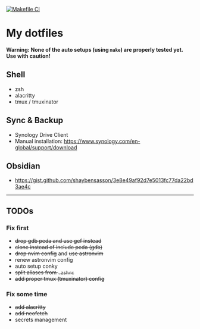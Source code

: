 [![Makefile CI](https://github.com/tomg404/.dotfiles/actions/workflows/makefile.yml/badge.svg)](https://github.com/tomg404/.dotfiles/actions/workflows/makefile.yml)

# My dotfiles
**Warning: None of the auto setups (using `make`) are properly tested yet. Use with caution!**

## Shell
* zsh
* alacritty
* tmux / tmuxinator

## Sync & Backup
* Synology Drive Client
* Manual installation: https://www.synology.com/en-global/support/download

## Obsidian
* https://gist.github.com/shaybensasson/3e8e49af92d7e5013fc77da22bd3ae4c

---

## TODOs
### Fix first
* ~~drop gdb peda and use gef instead~~
* ~~clone instead of include peda (gdb)~~
* ~~drop nvim config~~ and ~~use astronvim~~
* renew astronvim config
* auto setup conky
* ~~split aliases from `.zshrc`~~
* ~~add proper tmux (tmuxinator) config~~
### Fix some time
* ~~add alacritty~~
* ~~add neofetch~~
* secrets management
